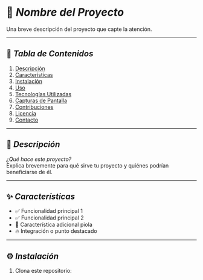 # 🌟 *Nombre del Proyecto*  
Una breve descripción del proyecto que capte la atención.

---

## 🚀 *Tabla de Contenidos*

1. [Descripción](#descripción)  
2. [Características](#características)  
3. [Instalación](#instalación)  
4. [Uso](#uso)  
5. [Tecnologías Utilizadas](#tecnologías-utilizadas)  
6. [Capturas de Pantalla](#capturas-de-pantalla)  
7. [Contribuciones](#contribuciones)  
8. [Licencia](#licencia)  
9. [Contacto](#contacto)

---

## 📖 *Descripción*  
*¿Qué hace este proyecto?*  
Explica brevemente para qué sirve tu proyecto y quiénes podrían beneficiarse de él.

---

## ✨ *Características*  
- ✅ Funcionalidad principal 1  
- ✅ Funcionalidad principal 2  
- 🌟 Característica adicional piola  
- 🔥 Integración o punto destacado

---

## ⚙️ *Instalación*  
1. Clona este repositorio: